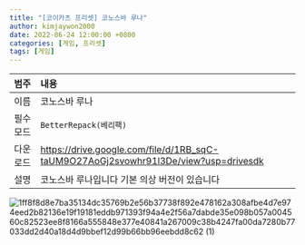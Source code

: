 ```yaml
---
title: "[코이카츠 프리셋] 코노스바 루나"
author: kimjaywon2000
date: 2022-06-24 12:00:00 +0800
categories: [게임, 프리셋]
tags: [게임]
---
```


| 범주             | 내용            |
|:----------------|:---------------|
| 이름             | 코노스바 루나 |
| 필수 모드         | `BetterRepack(베리팩)`       |
| 다운로드          | <https://drive.google.com/file/d/1RB_sqC-taUM9O27AoGj2svowhr91l3De/view?usp=drivesdk> |
| 설명             | 코노스바 루나입니다 기본 의상 버전이 있습니다  |

![1ff8f8d8e7ba35134dc35769b2e56b37738f892e478162a308afbe4d7e974eed2b82136e19f19181eddb971393f94a4e2f56a7dabde35e098b057a004560c82523ee8f8166a555848e377e40841a267009c38b4247fa00da7280b77033dd2d40a18d4d9bbef12d99b66bb96eebdd8c62 (1)](https://user-images.githubusercontent.com/76558033/175524343-4c549393-d447-4475-9332-e1a70aa6b6fb.png)
